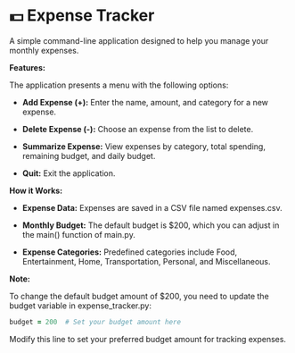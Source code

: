# 💵 Expense Tracker
A simple command-line application designed to help you manage your monthly expenses. 

**Features:**

The application presents a menu with the following options:

- **Add Expense (+):** Enter the name, amount, and category for a new expense.

- **Delete Expense (-):** Choose an expense from the list to delete.

- **Summarize Expense:** View expenses by category, total spending, remaining budget, and daily budget.

- **Quit:** Exit the application.

**How it Works:**
- **Expense Data:** Expenses are saved in a CSV file named expenses.csv.
  
- **Monthly Budget:** The default budget is $200, which you can adjust in the main() function of main.py.
  
- **Expense Categories:** Predefined categories include Food, Entertainment, Home, Transportation, Personal, and Miscellaneous.

**Note:**

To change the default budget amount of $200, you need to update the budget variable in expense_tracker.py:

```ruby
budget = 200  # Set your budget amount here
```

Modify this line to set your preferred budget amount for tracking expenses.



